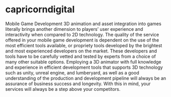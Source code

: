 # capricorndigital
Mobile Game Development 3D animation and asset integration into games literally brings another dimension to players’ user experience and interactivity when compared to 2D technology. The quality of the service offered in your mobile game development is dependent on the use of the most efficient tools available, or propriety tools developed by the brightest and most experienced developers on the market. These developers and tools have to be carefully vetted and tested by experts from a choice of many other suitable options. Employing a 3D animator with full knowledge and experience in efficient development tools that supports 3D technology such as unity, unreal engine, and lumberyard, as well as a good understanding of the production and development pipeline will always be an assurance of business success and longevity. With this in mind, your services will always be a step above your competitors.
